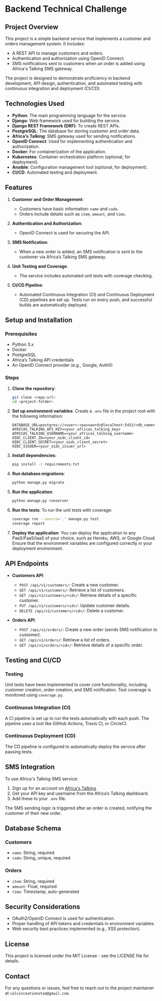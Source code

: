 # Backend Technical Challenge

## Project Overview

This project is a simple backend service that implements a customer and orders management system. It includes:
- A REST API to manage customers and orders.
- Authentication and authorization using OpenID Connect.
- SMS notifications sent to customers when an order is added using Africa's Talking SMS gateway.

The project is designed to demonstrate proficiency in backend development, API design, authentication, and automated testing with continuous integration and deployment (CI/CD).

## Technologies Used
- **Python**: The main programming language for the service.
- **Django**: Web framework used for building the service.
- **Django REST Framework (DRF)**: To create REST APIs.
- **PostgreSQL**: The database for storing customer and order data.
- **Africa's Talking**: SMS gateway used for sending notifications.
- **OpenID Connect**: Used for implementing authentication and authorization.
- **Docker**: For containerization of the application.
- **Kubernetes**: Container orchestration platform (optional, for deployment).
- **Ansible**: Configuration management tool (optional, for deployment).
- **CI/CD**: Automated testing and deployment.

## Features

1. **Customer and Order Management**:
   - Customers have basic information: `name` and `code`.
   - Orders include details such as `item`, `amount`, and `time`.

2. **Authentication and Authorization**:
   - OpenID Connect is used for securing the API.

3. **SMS Notification**:
   - When a new order is added, an SMS notification is sent to the customer via Africa’s Talking SMS gateway.

4. **Unit Testing and Coverage**:
   - The service includes automated unit tests with coverage checking.

5. **CI/CD Pipeline**:
   - Automated Continuous Integration (CI) and Continuous Deployment (CD) pipelines are set up. Tests run on every push, and successful builds are automatically deployed.

## Setup and Installation

### Prerequisites

- Python 3.x
- Docker
- PostgreSQL
- Africa’s Talking API credentials
- An OpenID Connect provider (e.g., Google, Auth0)

### Steps

1. **Clone the repository**:
   ```bash
   git clone <repo-url>
   cd <project-folder>
   ```

2. **Set up environment variables**:
   Create a `.env` file in the project root with the following information:
   ```env
   DATABASE_URL=postgres://<user>:<password>@localhost:5432/<db_name>
   AFRICAS_TALKING_API_KEY=<your_africas_talking_key>
   AFRICAS_TALKING_USERNAME=<your_africas_talking_username>
   OIDC_CLIENT_ID=<your_oidc_client_id>
   OIDC_CLIENT_SECRET=<your_oidc_client_secret>
   OIDC_ISSUER=<your_oidc_issuer_url>
   ```

3. **Install dependencies**:
   ```bash
   pip install -r requirements.txt
   ```

4. **Run database migrations**:
   ```bash
   python manage.py migrate
   ```

5. **Run the application**:
   ```bash
   python manage.py runserver
   ```

6. **Run the tests**:
   To run the unit tests with coverage:
   ```bash
   coverage run --source='.' manage.py test
   coverage report
   ```

7. **Deploy the application**:
   You can deploy the application to any PaaS/FaaS/IaaS of your choice, such as Heroku, AWS, or Google Cloud. Ensure that the environment variables are configured correctly in your deployment environment.

## API Endpoints

- **Customers API**:
  - `POST /api/v1/customers/`: Create a new customer.
  - `GET /api/v1/customers/`: Retrieve a list of customers.
  - `GET /api/v1/customers/<id>/`: Retrieve details of a specific customer.
  - `PUT /api/v1/customers/<id>/`: Update customer details.
  - `DELETE /api/v1/customers/<id>/`: Delete a customer.

- **Orders API**:
  - `POST /api/v1/orders/`: Create a new order (sends SMS notification to customer).
  - `GET /api/v1/orders/`: Retrieve a list of orders.
  - `GET /api/v1/orders/<id>/`: Retrieve details of a specific order.

## Testing and CI/CD

### Testing
Unit tests have been implemented to cover core functionality, including customer creation, order creation, and SMS notification. Test coverage is monitored using `coverage.py`.

### Continuous Integration (CI)
A CI pipeline is set up to run the tests automatically with each push. The pipeline uses a tool like GitHub Actions, Travis CI, or CircleCI. 

### Continuous Deployment (CD)
The CD pipeline is configured to automatically deploy the service after passing tests.

## SMS Integration

To use Africa's Talking SMS service:
1. Sign up for an account on [Africa's Talking](https://africastalking.com/).
2. Get your API key and username from the Africa’s Talking dashboard.
3. Add these to your `.env` file.

The SMS sending logic is triggered after an order is created, notifying the customer of their new order.

## Database Schema

### Customers
- `name`: String, required
- `code`: String, unique, required

### Orders
- `item`: String, required
- `amount`: Float, required
- `time`: Timestamp, auto-generated

## Security Considerations

- OAuth2/OpenID Connect is used for authentication.
- Proper handling of API tokens and credentials in environment variables.
- Web security best practices implemented (e.g., XSS protection).

## License

This project is licensed under the MIT License - see the LICENSE file for details.

## Contact

For any questions or issues, feel free to reach out to the project maintainer at `calvinceotienotom@gmail.com`.